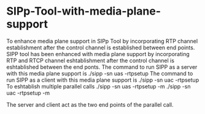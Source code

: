 # SIPp-Tool-with-media-plane-support
To enhance media plane support in SIPp Tool by incorporating RTP channel establishment after the control channel is established between end points.
SIPP tool has been enhanced with media plane support by incorporating RTP and RTCP channel eshtablishment after the control channel is eshtablished between the end ponts.
The command to run SIPP as a server with this media plane support is     ./sipp -sn uas -rtpsetup 
The command to run SIPP as a client with this media plane support is     ./sipp -sn uac <ip address of the server> -rtpsetup
To eshtablish multiple parallel calls 				         ./sipp -sn uas -rtpsetup -m <number of calls>
						                                           ./sipp -sn uac <ip address of the server> -rtpsetup -m <number of calls>

The server and client act as the two end points of the parallel call.
